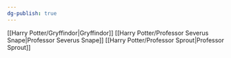```yaml
---
dg-publish: true
---
```

[[Harry Potter/Gryffindor\|Gryffindor]]
[[Harry Potter/Professor Severus Snape\|Professor Severus Snape]]
[[Harry Potter/Professor Sprout\|Professor Sprout]]
